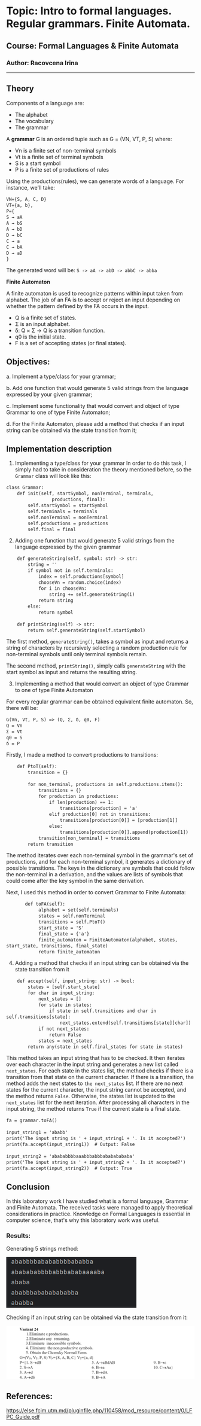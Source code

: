 # Topic: Intro to formal languages. Regular grammars. Finite Automata.
## Course: Formal Languages & Finite Automata
### Author: Racovcena Irina
____
## Theory
Components of a language are:
* The alphabet
* The vocabulary
* The grammar

A **grammar** G is an ordered tuple such as G = (VN, VT, P, S)
where:
* Vn is a finite set of non-terminal symbols
* Vt is a finite set of terminal symbols
* S is a start symbol
* P is a finite set of productions of rules

Using the productions(rules), we can generate words of a language.
For instance, we'll take:
```
VN={S, A, C, D}
VT={a, b},
P={
S → aA     
A → bS    
A → bD   
D → bC    
C → a   
C → bA   
D → aD
}
```
The generated word will be:
`S -> aA -> abD -> abbC -> abba`

**Finite Automaton**

A finite automaton is used to recognize patterns within input taken from alphabet. The job of an FA is to accept or reject an input depending on whether the pattern defined by the FA occurs in the input.
- Q is a finite set of states.
- Σ is an input alphabet.
- δ: Q × Σ → Q is a transition function.
- q0 is the initial state.
- F is a set of accepting states (or final states).


## Objectives:
a. Implement a type/class for your grammar;

b. Add one function that would generate 5 valid strings from the language expressed by your given grammar;

c. Implement some functionality that would convert and object of type Grammar to one of type Finite Automaton;

d. For the Finite Automaton, please add a method that checks if an input string can be obtained via the state transition from it;

## Implementation description
1. Implementing a type/class for your grammar
In order to do this task, I simply had to take in consideration the theory mentioned before, so the `Grammar` class will look like this:
```
class Grammar:
    def init(self, startSymbol, nonTerminal, terminals,
                 productions, final):
        self.startSymbol = startSymbol
        self.terminals = terminals
        self.nonTerminal = nonTerminal
        self.productions = productions
        self.final = final
```
2.  Adding one function that would generate 5 valid strings from the language expressed by the given grammar
```
    def generateString(self, symbol: str) -> str:
        string = ''
        if symbol not in self.terminals:
            index = self.productions[symbol]
            chooseVn = random.choice(index)
            for i in chooseVn:
                string += self.generateString(i)
            return string
        else:
            return symbol

    def printString(self) -> str:
        return self.generateString(self.startSymbol)
```
The first method, `generateString()`, takes a symbol as input and returns a string of characters by recursively selecting a random production rule for non-terminal symbols until only terminal symbols remain.

The second method, `printString()`, simply calls `generateString` with the start symbol as input and returns the resulting string.


3. Implementing a method that would convert an object of type Grammar to one of type Finite Automaton

For every regular grammar can be obtained equivalent finite
automaton. So, there will be:

```
G(Vn, Vt, P, S) => (Q, Σ, δ, q0, F) 
Q = Vn
Σ = Vt
q0 = S
δ = P
```
Firstly, I made a method to convert productions to transitions:
```
    def PtoT(self):
        transition = {}

        for non_terminal, productions in self.productions.items():
            transitions = {}
            for production in productions:
                if len(production) == 1:
                    transitions[production] = 'a'
                elif production[0] not in transitions:
                    transitions[production[0]] = [production[1]]
                else:
                    transitions[production[0]].append(production[1])
            transition[non_terminal] = transitions
        return transition
```
The method iterates over each non-terminal symbol in the grammar's set of productions, and for each non-terminal symbol, it generates a dictionary of possible transitions. The keys in the dictionary are symbols that could follow the non-terminal in a derivation, and the values are lists of symbols that could come after the key symbol in the same derivation.

Next, I used this method in order to convert Grammar to Finite Automata:

```
       def toFA(self):
            alphabet = set(self.terminals)
            states = self.nonTerminal
            transitions = self.PtoT()
            start_state = 'S'
            final_state = {'a'}
            finite_automaton = FiniteAutomaton(alphabet, states, start_state, transitions, final_state)
            return finite_automaton
```
4. Adding a method that checks if an input string can be obtained via the state transition from it
```    
    def accept(self, input_string: str) -> bool:
        states = [self.start_state]
        for char in input_string:
            next_states = []
            for state in states:
                if state in self.transitions and char in self.transitions[state]:
                    next_states.extend(self.transitions[state][char])
            if not next_states:
                return False
            states = next_states
        return any(state in self.final_states for state in states)
```

This method takes an input string that has to be checked. 
It then iterates over each character in the input string and 
generates a new list called `next_states`. For each state in the 
states list, the method checks if there is a transition from 
that state on the current character. If there is a transition, 
the method adds the next states to `the next_states` list. 
If there are no next states for the current character, 
the input string cannot be accepted, and the method 
returns `False`. Otherwise, the states list is updated to 
the `next_states` list for the next iteration.
After processing all characters in the input string, 
the method returns `True` if the current state is a final state.

```
fa = grammar.toFA()

input_string1 = 'ababb'
print('The input string is ' + input_string1 + '. Is it accepted?')
print(fa.accept(input_string1))  # Output: False

input_string2 = 'abababbbbaaabbbabbbabababababa'
print('The input string is ' + input_string2 + '. Is it accepted?')
print(fa.accept(input_string2))  # Output: True
```


## Conclusion
In this laboratory work I have studied what is a formal language, Grammar
and Finite Automata. The received tasks were managed to apply theoretical considerations in practice.
Knowledge on Formal Languages is essential in computer science, that's why this
laboratory work was useful.

### Results:

Generating 5 strings method:

![img_1.png](../images/img_1.png)

Checking if an input string can be obtained via the state transition from it:

![img.png](../images/img4.png)


## References:
https://else.fcim.utm.md/pluginfile.php/110458/mod_resource/content/0/LFPC_Guide.pdf
